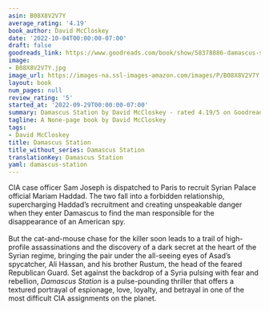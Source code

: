 ```yaml
---
asin: B08X8V2V7Y
average_rating: '4.19'
book_author: David McCloskey
date: '2022-10-04T00:00:00-07:00'
draft: false
goodreads_link: https://www.goodreads.com/book/show/58378886-damascus-station
image:
- B08X8V2V7Y.jpg
image_url: https://images-na.ssl-images-amazon.com/images/P/B08X8V2V7Y.01._SCLZZZZZZZ.jpg
layout: book
num_pages: null
review_rating: '5'
started_at: '2022-09-29T00:00:00-07:00'
summary: Damascus Station by David McCloskey - rated 4.19/5 on Goodreads
tagline: A None-page book by David McCloskey
tags:
- David McCloskey
title: Damascus Station
title_without_series: Damascus Station
translationKey: Damascus Station
yaml: damascus-station
---
```


CIA case officer Sam Joseph is dispatched to Paris to recruit Syrian Palace official Mariam Haddad. The two fall into a forbidden relationship, supercharging Haddad’s recruitment and creating unspeakable danger when they enter Damascus to find the man responsible for the disappearance of an American spy.<br /><br />But the cat-and-mouse chase for the killer soon leads to a trail of high-profile assassinations and the discovery of a dark secret at the heart of the Syrian regime, bringing the pair under the all-seeing eyes of Asad’s spycatcher, Ali Hassan, and his brother Rustum, the head of the feared Republican Guard. Set against the backdrop of a Syria pulsing with fear and rebellion, <em>Damascus Station </em>is a pulse-pounding thriller that offers a textured portrayal of espionage, love, loyalty, and betrayal in one of the most difficult CIA assignments on the planet.
